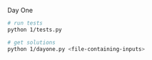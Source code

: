 Day One

```sh
# run tests
python 1/tests.py

# get solutions
python 1/dayone.py <file-containing-inputs>
```
